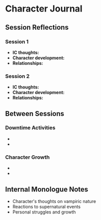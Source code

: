 # Character Journal

## Session Reflections

### Session 1
- **IC thoughts:** 
- **Character development:** 
- **Relationships:** 

### Session 2
- **IC thoughts:** 
- **Character development:** 
- **Relationships:** 

## Between Sessions

### Downtime Activities
- 
- 

### Character Growth
- 
- 

## Internal Monologue Notes
- Character's thoughts on vampiric nature
- Reactions to supernatural events
- Personal struggles and growth